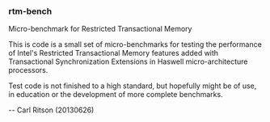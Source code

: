 ### rtm-bench
Micro-benchmark for Restricted Transactional Memory

This is code is a small set of micro-benchmarks for testing the performance of Intel's Restricted Transactional Memory features added with Transactional Synchronization Extensions in Haswell micro-architecture processors.

Test code is not finished to a high standard, but hopefully might be of use, in education or the development of more complete benchmarks.

-- Carl Ritson (20130626)

